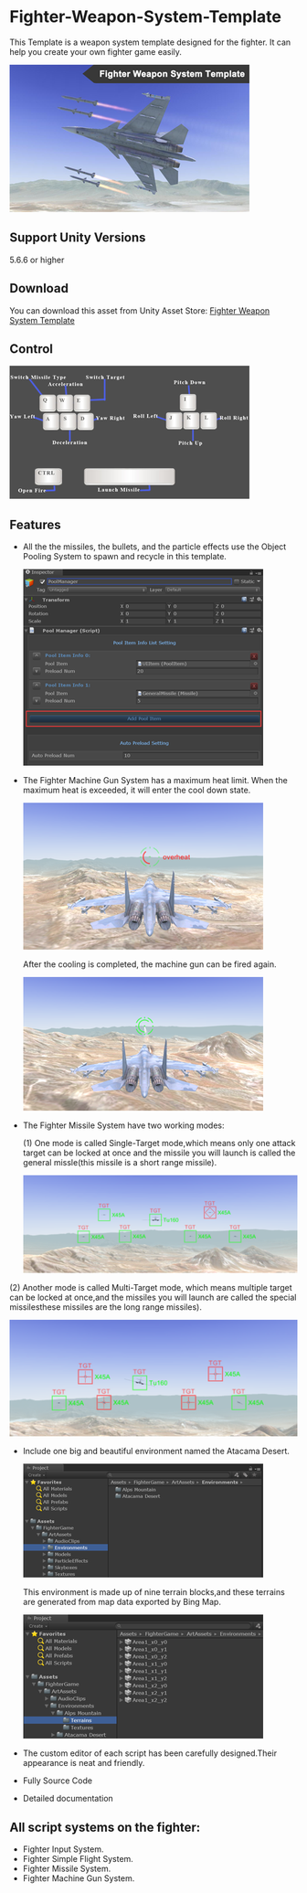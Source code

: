 # Fighter-Weapon-System-Template

This Template is a weapon system template designed for the fighter. It can help you create your own fighter game easily.

![image](https://github.com/swordmaster003/Fighter-Weapon-System-Template/blob/master/Screenshots/Cover.png)

## Support Unity Versions

5.6.6 or higher

## Download

You can download this asset from Unity Asset Store:
[Fighter Weapon System Template](https://assetstore.unity.com/packages/templates/systems/fighter-weapon-system-template-153238?aid=1101l3qJu)

## Control

![image](https://github.com/swordmaster003/Fighter-Weapon-System-Template/blob/master/Screenshots/Control.png)

## Features

- All the the missiles, the bullets, and the particle effects use the Object Pooling System to spawn and recycle in this template.

  ![image](https://github.com/swordmaster003/Fighter-Weapon-System-Template/blob/master/Screenshots/ObjectPool.png)

- The Fighter Machine Gun System has a maximum heat limit. When the maximum heat is exceeded, it will enter the cool down state. 

  ![image](https://github.com/swordmaster003/Fighter-Weapon-System-Template/blob/master/Screenshots/MachineGun2.png)

  After the cooling is completed, the machine gun can be fired again.
 
  ![image](https://github.com/swordmaster003/Fighter-Weapon-System-Template/blob/master/Screenshots/MachineGun1.png)

- The Fighter Missile System have two working modes:

  (1) One mode is called Single-Target mode,which means only one attack target can be locked at once and the missile you will launch is called the general missle(this missile is a short range missile). 

  ![image](https://github.com/swordmaster003/Fighter-Weapon-System-Template/blob/master/Screenshots/AimSingle.png)

 (2) Another mode is called Multi-Target mode, which means multiple target can be locked at once,and the missiles you will launch are called the special missilesthese missiles are the long range missiles).

  ![image](https://github.com/swordmaster003/Fighter-Weapon-System-Template/blob/master/Screenshots/AimMulti.png)
 
- Include one big and beautiful environment named the Atacama Desert.

  ![image](https://github.com/swordmaster003/Fighter-Weapon-System-Template/blob/master/Screenshots/Environment1.png)

  This environment is made up of nine terrain blocks,and these terrains are generated from map data exported by Bing Map.
 
  ![image](https://github.com/swordmaster003/Fighter-Weapon-System-Template/blob/master/Screenshots/Environment2.png)

- The custom editor of each script has been carefully designed.Their appearance is neat and friendly.

- Fully Source Code

- Detailed documentation

## All script systems on the fighter:

 - Fighter Input System.
 - Fighter Simple Flight System.
 - Fighter Missile System.
 - Fighter Machine Gun System.
